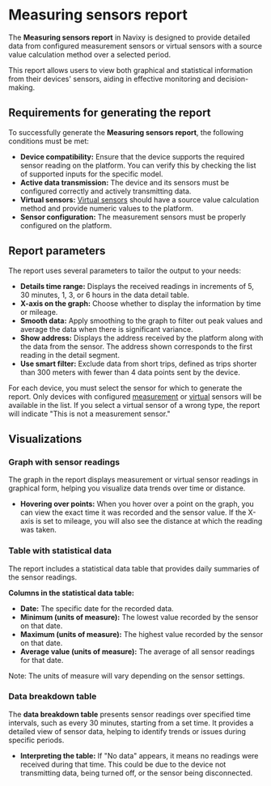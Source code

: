 # Measuring sensors report

The **Measuring sensors report** in Navixy is designed to provide detailed data from configured measurement sensors or virtual sensors with a source value calculation method over a selected period.

This report allows users to view both graphical and statistical information from their devices' sensors, aiding in effective monitoring and decision-making.

## Requirements for generating the report

To successfully generate the **Measuring sensors report**, the following conditions must be met:

* **Device compatibility:** Ensure that the device supports the required sensor reading on the platform. You can verify this by checking the list of supported inputs for the specific model.
* **Active data transmission:** The device and its sensors must be configured correctly and actively transmitting data.
* **Virtual sensors:** [Virtual sensors](../../devices-and-settings/vehicle-sensors/virtual-sensors/) should have a source value calculation method and provide numeric values to the platform.
* **Sensor configuration:** The measurement sensors must be properly configured on the platform.

## Report parameters

The report uses several parameters to tailor the output to your needs:

* **Details time range:** Displays the received readings in increments of 5, 30 minutes, 1, 3, or 6 hours in the data detail table.
* **X-axis on the graph:** Choose whether to display the information by time or mileage.
* **Smooth data:** Apply smoothing to the graph to filter out peak values and average the data when there is significant variance.
* **Show address:** Displays the address received by the platform along with the data from the sensor. The address shown corresponds to the first reading in the detail segment.
* **Use smart filter:** Exclude data from short trips, defined as trips shorter than 300 meters with fewer than 4 data points sent by the device.

For each device, you must select the sensor for which to generate the report. Only devices with configured [measurement](../../devices-and-settings/vehicle-sensors/measurement-sensors/) or [virtual](../../devices-and-settings/vehicle-sensors/virtual-sensors/) sensors will be available in the list. If you select a virtual sensor of a wrong type, the report will indicate "This is not a measurement sensor."

## Visualizations

### Graph with sensor readings

The graph in the report displays measurement or virtual sensor readings in graphical form, helping you visualize data trends over time or distance.

* **Hovering over points:** When you hover over a point on the graph, you can view the exact time it was recorded and the sensor value. If the X-axis is set to mileage, you will also see the distance at which the reading was taken.

### Table with statistical data

The report includes a statistical data table that provides daily summaries of the sensor readings.

**Columns in the statistical data table:**

* **Date:** The specific date for the recorded data.
* **Minimum (units of measure):** The lowest value recorded by the sensor on that date.
* **Maximum (units of measure):** The highest value recorded by the sensor on that date.
* **Average value (units of measure):** The average of all sensor readings for that date.

Note: The units of measure will vary depending on the sensor settings.

### Data breakdown table

The **data breakdown table** presents sensor readings over specified time intervals, such as every 30 minutes, starting from a set time. It provides a detailed view of sensor data, helping to identify trends or issues during specific periods.

* **Interpreting the table:** If "No data" appears, it means no readings were received during that time. This could be due to the device not transmitting data, being turned off, or the sensor being disconnected.
